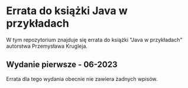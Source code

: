 # Errata do książki Java w przykładach

W tym repozytorium znajduje się errata do książki "Java w przykładach" autorstwa Przemysława Krugleja.

## Wydanie pierwsze - 06-2023

Errata dla tego wydania obecnie nie zawiera żadnych wpisów.
